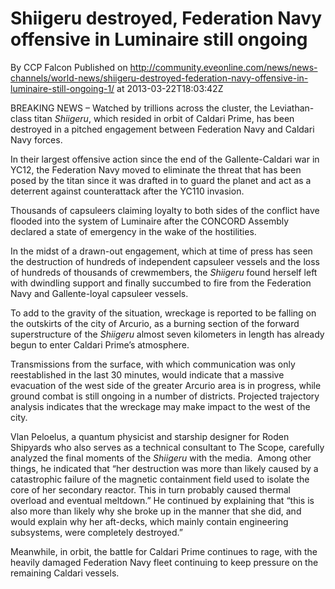 # Shiigeru destroyed, Federation Navy offensive in Luminaire still ongoing
By CCP Falcon
Published on http://community.eveonline.com/news/news-channels/world-news/shiigeru-destroyed-federation-navy-offensive-in-luminaire-still-ongoing-1/ at 2013-03-22T18:03:42Z

BREAKING NEWS – Watched by trillions across the cluster, the Leviathan-class titan _Shiigeru_, which resided in orbit of Caldari Prime, has been destroyed in a pitched engagement between Federation Navy and Caldari Navy forces.

In their largest offensive action since the end of the Gallente-Caldari war in YC12, the Federation Navy moved to eliminate the threat that has been posed by the titan since it was drafted in to guard the planet and act as a deterrent against counterattack after the YC110 invasion.

Thousands of capsuleers claiming loyalty to both sides of the conflict have flooded into the system of Luminaire after the CONCORD Assembly declared a state of emergency in the wake of the hostilities.

In the midst of a drawn-out engagement, which at time of press has seen the destruction of hundreds of independent capsuleer vessels and the loss of hundreds of thousands of crewmembers, the&nbsp;_Shiigeru_&nbsp;found herself left with dwindling support and finally succumbed to fire from the Federation Navy and Gallente-loyal capsuleer vessels.

To add to the gravity of the situation, wreckage is reported to be falling on the outskirts of the city of Arcurio, as a burning section of the forward superstructure of the _Shiigeru_ almost seven kilometers in length has already begun to enter Caldari Prime’s atmosphere.

Transmissions from the surface, with which communication was only reestablished in the last 30 minutes, would indicate that a massive evacuation of the west side of the greater Arcurio area is in progress, while ground combat is still ongoing in a number of districts. Projected trajectory analysis indicates that the wreckage may make impact to the west of the city.

Vlan Peloelus, a quantum physicist and starship designer for Roden Shipyards who also serves as a technical consultant to The Scope, carefully analyzed the final moments of the _Shiigeru_ with the media. &nbsp;Among other things, he indicated that “her destruction was more than likely caused by a catastrophic failure of the magnetic containment field used to isolate the core of her secondary reactor. This in turn probably caused thermal overload and eventual meltdown.” He continued by explaining that “this is also more than likely why she broke up in the manner that she did, and would explain why her aft-decks, which mainly contain engineering subsystems, were completely destroyed.”

Meanwhile, in orbit, the battle for Caldari Prime continues to rage, with the heavily damaged Federation Navy fleet continuing to keep pressure on the remaining Caldari vessels.

